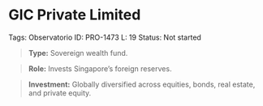 # GIC Private Limited

Tags: Observatorio
ID: PRO-1473
L: 19
Status: Not started

> **Type:** Sovereign wealth fund.
> 

> **Role:** Invests Singapore’s foreign reserves.
> 

> **Investment:** Globally diversified across equities, bonds, real estate, and private equity.
>